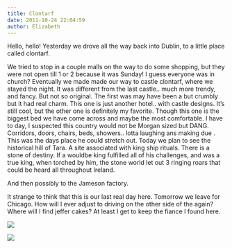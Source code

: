 ```yaml
---
title: Clontarf
date: 2011-10-24 22:04:59
author: Elizabeth
---
```


Hello, hello! Yesterday we drove all the way back into Dublin, to a little place called clontarf.

We tried to stop in a couple malls on the way to do some shopping, but they were not open till 1 or 2  because it was Sunday! I guess everyone was in church? Eventually we made made our way to castle clontarf, where we stayed the night. It was different from the last castle<!-- more -->.. much more trendy, and fancy. But not so original. The first was may have been a but crumbly but it had real charm. This one is just another hotel.. with castle designs. It’s still cool, but the other one is definitely my favorite. Though this one is the biggest bed we have come across and maybe the most comfortable. I have to day, I suspected this country would not be Morgan sized but DANG. Corridors, doors, chairs, beds, showers.. lotta laughing ans making due . This was the days place he could stretch out. Today we plan to see the historical hill of Tara. A site associated with king ship rituals. There is a stone of destiny. If a wouldbe king fulfilled all of his challenges, and was a true king, when torched by him, the stone world let out 3 ringing roars that could be heard all throughout Ireland.

And then possibly  to the Jameson factory.

It strange to think that this is our last real day here. Tomorrow we leave for Chicago. How will I ever adjust to driving on the other side of the again? Where will I find jeffer cakes? At least I get to keep the fiance  I found here.

![](/img/clontarf/lion.jpg)

![](/img/clontarf/kiosk.jpg)